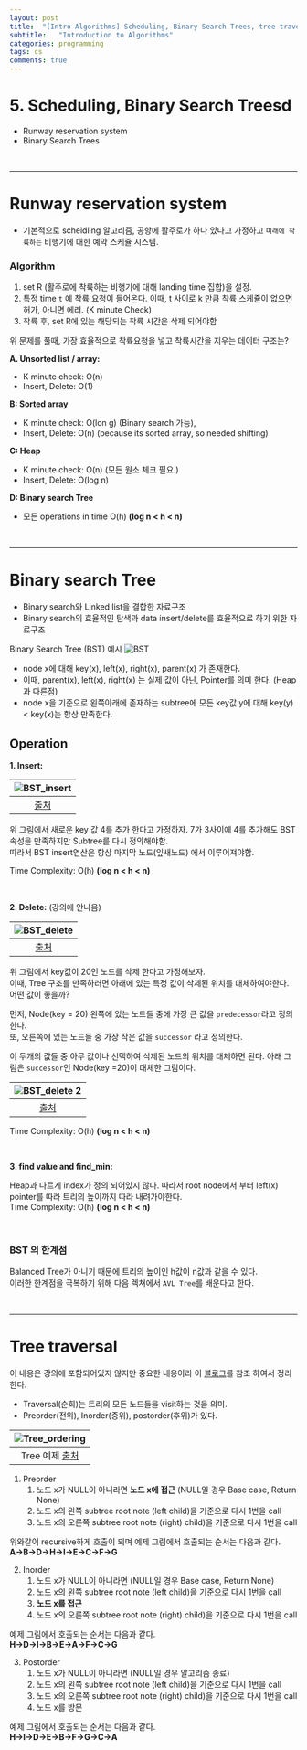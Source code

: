 ```yaml
---
layout: post
title:  "[Intro Algorithms] Scheduling, Binary Search Trees, tree traversal"
subtitle:   "Introduction to Algorithms"
categories: programming
tags: cs
comments: true
---
```


# 5. Scheduling, Binary Search Treesd
- Runway reservation system
- Binary Search Trees

<br/>

---

# Runway reservation system
- 기본적으로 scheidling 알고리즘, 공항에 활주로가 하나 있다고 가정하고 `미래에 착륙하는` 비행기에 대한 예약 스케쥴 시스템.

### Algorithm
1. set R (활주로에 착륙하는 비행기에 대해 landing time 집합)을 설정.
2. 특정 time `t` 에 착륙 요청이 들어온다. 이때, t 사이로 k 만큼 착륙 스케쥴이 없으면 허가, 아니면 에러. (K minute Check)
3. 착륙 후, set R에 있는 해당되는 착륙 시간은 삭제 되어야함

위 문제를 풀때, 가장 효율적으로 착륙요청을 넣고 착륙시간을 지우는 데이터 구조는?

**A. Unsorted list / array:** 
- K minute check: O(n) 
- Insert, Delete: O(1)

**B: Sorted array**
- K minute check: O(lon g) (Binary search 가능), 
- Insert, Delete: O(n) (because its sorted array, so needed shifting)

**C: Heap**
- K minute check: O(n) (모든 원소 체크 필요.)
- Insert, Delete: O(log n)

**D: Binary search Tree**
- 모든 operations in time O(h)  **(log n < h < n)**

<br/>

---

# Binary search Tree

- Binary search와 Linked list을 결합한 자료구조
- Binary search의 효율적인 탐색과 data insert/delete를 효율적으로 하기 위한 자료구조

Binary Search Tree (BST) 예시
![BST](https://swha0105.github.io/assets/intro_algorithm/image/lec5_bst.png)  
- node x에 대해 key(x), left(x), right(x), parent(x) 가 존재한다.
- 이때, parent(x), left(x), right(x) 는 실제 값이 아닌, Pointer를 의미 한다. (Heap 과 다른점)
- node x을 기준으로 왼쪽아래에 존재하는 subtree에 모든 key값 y에 대해 key(y) < key(x)는 항상 만족한다.

## Operation

**1. Insert:**

|![BST_insert](https://swha0105.github.io/assets/intro_algorithm/image/lec5_bst_insert.png)  
|:--:| 
| [출처](https://ratsgo.github.io/data%20structure&algorithm/2017/10/22/bst/) |

위 그림에서 새로운 key 값 4를 추가 한다고 가정하자. 7가 3사이에 4를 추가해도 BST 속성을 만족하지만 Subtree를 다시 정의해야함.   
따라서 BST insert연산은 항상 마지막 노드(잎새노드) 에서 이루어져야함.  

Time Complexity: O(h)  **(log n < h < n)**

<br/>


**2. Delete:** (강의에 안나옴)

|![BST_delete](https://swha0105.github.io/assets/intro_algorithm/image/lec5_bst_delete.png)  
|:--:| 
| [출처](https://ratsgo.github.io/data%20structure&algorithm/2017/10/22/bst/) |

위 그림에서 key값이 20인 노드를 삭제 한다고 가정해보자.  
이때, Tree 구조를 만족하러면 아래에 있는 특정 값이 삭제된 위치를 대체하여야한다. 어떤 값이 좋을까?  
  
먼저, Node(key = 20) 왼쪽에 있는 노드들 중에 가장 큰 값을 `predecessor`라고 정의한다.  
또, 오른쪽에 있는 노드들 중 가장 작은 값을 `successor` 라고 정의한다.  

이 두개의 값들 중 아무 값이나 선택하여 삭제된 노드의 위치를 대체하면 된다. 아래 그림은 `successor`인 Node(key =20)이 대체한 그림이다.

|![BST_delete 2](https://swha0105.github.io/assets/intro_algorithm/image/lec5_bst_delete_2.png)  
|:--:| 
| [출처](https://ratsgo.github.io/data%20structure&algorithm/2017/10/22/bst/) |  
  
Time Complexity: O(h)  **(log n < h < n)**  

<br/>

**3. find value and find_min:**

Heap과 다르게 index가 정의 되어있지 않다. 따라서 root node에서 부터 left(x) pointer를 따라 트리의 높이까지 따라 내려가야한다.  
Time Complexity: O(h)  **(log n < h < n)**  

<br/>

### BST 의 한계점
Balanced Tree가 아니기 때문에 트리의 높이인 h값이 n값과 같을 수 있다.  
이러한 한계점을 극복하기 위해 다음 렉쳐에서 `AVL Tree`를 배운다고 한다.


<br/>

---

# Tree traversal
이 내용은 강의에 포함되어있지 않지만 중요한 내용이라 이 [블로그](https://www.google.com/search?q=traversal+order&rlz=1C1SQJL_koKR840KR840&oq=traversal+order&aqs=chrome..69i57.140j0j7&sourceid=chrome&ie=UTF-8)를 참조 하여서 정리한다.

- Traversal(순회)는 트리의 모든 노드들을 visit하는 것을 의미.
- Preorder(전위), Inorder(중위), postorder(후위)가 있다. 


|![Tree_ordering](https://swha0105.github.io/assets/intro_algorithm/image/lec_5_order.png)  
|:--:| 
| Tree 예제 [출처](https://m.blog.naver.com/PostView.nhn?blogId=4717010&logNo=60209908735&proxyReferer=https:%2F%2Fwww.google.com%2F) |  

1. Preorder
   1. 노드 x가 NULL이 아니라면 **노드 x에 접근** (NULL일 경우 Base case, Return None)
   2. 노드 x의 왼쪽 subtree root note (left child)을 기준으로 다시 1번을 call
   3. 노드 x의 오른쪽 subtree root note (right) child)을 기준으로 다시 1번을 call

위와같이 recursive하게 호출이 되며 예제 그림에서 호출되는 순서는 다음과 같다.  
**A->B->D->H->I->E->C->F->G** 

2. Inorder 
   1. 노드 x가 NULL이 아니라면 (NULL일 경우 Base case, Return None)
   2. 노드 x의 왼쪽 subtree root note (left child)을 기준으로 다시 1번을 call
   3. **노드 x를 접근**
   4. 노드 x의 오른쪽 subtree root note (right) child)을 기준으로 다시 1번을 call

예제 그림에서 호출되는 순서는 다음과 같다.   
**H->D->I->B->E->A->F->C->G** 

3. Postorder 
   1. 노드 x가 NULL이 아니라면 (NULL일 경우 알고리즘 종료)
   2. 노드 x의 왼쪽 subtree root note (left child)을 기준으로 다시 1번을 call
   3. 노드 x의 오른쪽 subtree root note (right) child)을 기준으로 다시 1번을 call
   4. 노드 x를 방문


예제 그림에서 호출되는 순서는 다음과 같다.   
**H->I->D->E->B->F->G->C->A** 



<script>
MathJax.Hub.Queue(["Typeset",MathJax.Hub]);
</script>


<script>
MathJax = {
  tex: {
    inlineMath: [['$', '$'], ['\\(', '\\)']]
  },
  svg: {
    fontCache: 'global'
  }
};
</script>
<script type="text/javascript" id="MathJax-script" async
  src="https://cdn.jsdelivr.net/npm/mathjax@3/es5/tex-svg.js">
</script>
